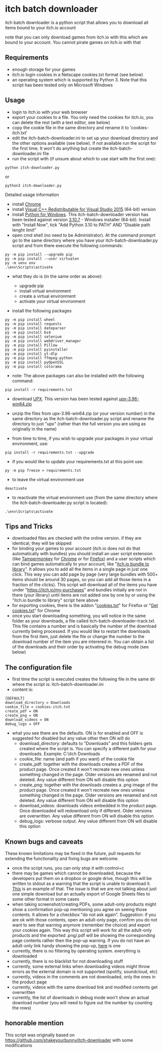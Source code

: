 # itch batch downloader

itch batch downloader is a python script that allows you to download all items bound to your itch.io account

note that you can only download games from itch.io with this which are bound to your account. You cannot pirate games on
itch.io with that

## Requirements

- enough storage for your games
- itch.io login cookies in a Netscape cookies.txt format (see below)
- an operating system which is supported by Python 3. Note that this script has been tested only on Microsoft Windows

## Usage

- login to itch.io with your web browser
- export your cookies to a file. You only need the cookies for itch.io, you can delete the rest (with a text editor, see below)
- copy the cookie file in the same directory and rename it to 'cookies-itch.txt'
- edit the itch-batch-downloader.ini to set up your download directory and the other options available (see below). If not available run the script for the first time. It won't do anything but create the itch-batch-downloader.ini file
- run the script with (if unsure about which to use start with the first one):
```
python itch-downloader.py
```
or
```
python3 itch-downloader.py
```
Detailed usage information
- install [Chrome](https://www.google.com/intl/en_us/chrome/)
- install [Visual C++ Redistributable for Visual Studio 2015](https://www.microsoft.com/en-gb/download/details.aspx?id=48145) (64-bit) version
- install [Python for Windows](https://www.python.org/downloads/windows/). This itch-batch-downloader version has been tested against version [3.10.7](https://www.python.org/downloads/release/python-3107/) - Windows installer (64-bit). Install with "Install Now", tick "Add Python 3.10 to PATH" AND "Disable path lenght limit"
- open cmd shell (no need to be Administrator). At the command promprt go to the same directory where you have your itch-batch-downloader.py script and from there execute the following commands:
```
py -m pip install --upgrade pip
py -m pip install --user virtualen
py -m venv env
.\env\Scripts\activate
```
- what they do is (in the same order as above):
  - upgrade pip
  - install virtual environment
  - create a virtual environment
  - activate your virtual environment

- install the following packages
```
py -m pip install wheel
py -m pip install requests
py -m pip install dateparser
py -m pip install bs4
py -m pip install selenium
py -m pip install webdriver_manager
py -m pip install Pillow
py -m pip install pyinstaller
py -m pip install yt-dlp
py -m pip install ffmpeg-python
py -m pip install pyOpenSSL
py -m pip install colorama
```
- note: The above packages can also be installed with the following command:
```
pip install -r requirements.txt
```
- download [UPX](https://upx.github.io/). This version has been tested against [upx-3.96-win64.zip](https://github.com/upx/upx/releases/tag/v3.96)
- unzip the files from upx-3.96-win64.zip (or your version number) in the same directory as the itch-batch-downloader.py script and rename the directory to just "upx" (rather than the full version you are using as originally in the name)

- from time to time, if you wish to upgrade your packages in your virtual environment, use:
```
pip install -r requirements.txt --upgrade
```
- if you would like to update your requirements.txt at this point use:
```
py -m pip freeze > requirements.txt
```
- to leave the virtual environment use
```
deactivate
```
- to reactivate the virtual environment use (from the same directory where the itch-batch-downloader.py script is located):
```
.\env\Scripts\activate
```

## Tips and Tricks

- downloaded files are checked with the online version. if they are identical, they will be skipped
- for binding your games to your account (itch.io does not do that automatically with bundles) you should install an
  user script extension (like [Tampermonkey](https://www.tampermonkey.net/) for [Chrome](https://chrome.google.com/webstore/detail/tampermonkey/dhdgffkkebhmkfjojejmpbldmpobfkfo?hl=en) or for [Firefox](https://addons.mozilla.org/en-US/firefox/addon/tampermonkey/)) and a user scripts which can bind games automatically to your account,
  like "[itch.io bundle to library](https://greasyfork.org/en/scripts/427686-itch-io-bundle-to-library)". It allows you to add all the items in a single page in just one click. This way you can add page by page (very large bundles with 500+ items should be around 30 pages, so you can add all those items in a fraction of the clicks). This script will download all of the items you have under "https://itch.io/my-purchases" and bundles initially are not in there (your library) until items are not added one by one by or using the "itch.io bundle to library" script here above
- for exporting cookies, there is the addon "[cookies.txt](https://addons.mozilla.org/en-US/firefox/addon/cookies-txt/)" for Firefox or "[Get cookies.txt](https://chrome.google.com/webstore/detail/get-cookiestxt/bgaddhkoddajcdgocldbbfleckgcbcid?hl=en)" for Chrome
- once you start downloading something, you will notice in the same folder as your downloads, a file called itch-batch-downloader-track.txt. This file contains a number and is basically the number of the download currently being processed. If you would like to restart the downloads from the first item, just delete the file or change the number to the download number of the item you are interered in. You can obtain a list of the downloads and their order by activating the debug mode (see below)

## The configuration file

- first time the script is executed creates the following file in the same dir where the script is: itch-batch-downloader.ini
- content is:
```
[DEFAULT]
download_directory = Downloads
cookie_file = cookies-itch.txt
create_pdf = ON
create_png = ON
download_videos = ON
debug_logs = OFF
```
- what you see there are the defaults. ON is for enabled and OFF is suggested for disabled but any value other then ON will do
  - download_directory: defaults to "Downloads" and this folders gets created where the script is. You can specify a different path for your downloads. Example: C:\itch Downloads
  - cookie_file: name (and path if you want) of the cookie file
  - create_pdf: together with the downloads creates a PDF of the product page. Once created it won't recreate new ones unless something changed in the page. Older versions are renamed and not deleted. Any value different from ON will disable this option
  - create_png: together with the downloads creates a .png image of the product page. Once created it won't recreate new ones unless something changed in the page. Older versions are renamed and not deleted. Any value different from ON will disable this option
  - download_videos: downloads videos embedded in the product page. Once downloaded will redownload only if different. Older versions are overwritten. Any value different from ON will disable this option
  - debug_logs: verbose output. Any value different from ON will disable this option

## Known bugs and caveats

These known limitations may be fixed in the future, pull requests for extending the functionality and fixing bugs are
welcome.

- once the script runs, you can only stop it with control+c
- there may be games which cannot be downloaded, because the developers put them on a dropbox or google drive, though this will be written to stdout as a warning that the script is unable to download it. [This](https://nattwentea.itch.io/deadly-revelation) is an example of that. The issue is that we are not talking about just one simple download but an actually export of Google Sheets files to some other format in some cases
- when taking screenshot/creating PDFs, some adult-only products might show a confirmation pop-up mentioning you agree on seeing those contents. It allows for a checkbox "do not ask again". Suggestion: if you are ok with those contents, open an adult-only page, confirm you do not want to see that warning anymore (remember the choice) and export your cookies again. This way this script will work for all the adult-only products and the exported .png/.pdf will be showing the corresponding page contents rather then the pop-up warning. If you do not have an adult-only link handy showing the pop-up, [here](https://xoshdarkheart.itch.io/midnights-kiss) is one
- currently, there is no filtering by operating system. everything is downloaded
- currently, there is no blacklist for not downloading stuff
- currently, some external links when downloading videos might throw errors as the external domain is not supported (spotify, soundcloud, etc)
- currently, videos in the comments are not downloaded, only the ones in the product page
- currently, videos with the same download link and modified contents get overwritten
- currently, the list of downloads in debug mode won't show an actual download number (you will need to figure out the number by counting the rows)





## honorable mention

This script was originally based on https://github.com/shakeyourbunny/itch-downloader with some modifications

